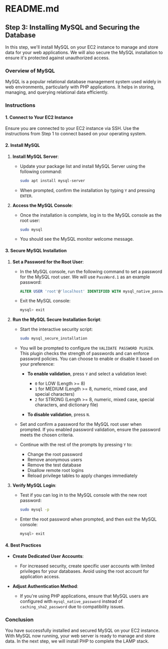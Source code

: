 # README.md

## Step 3: Installing MySQL and Securing the Database

In this step, we'll install MySQL on your EC2 instance to manage and store data for your web applications. We will also secure the MySQL installation to ensure it's protected against unauthorized access.

### Overview of MySQL

MySQL is a popular relational database management system used widely in web environments, particularly with PHP applications. It helps in storing, managing, and querying relational data efficiently.

### Instructions

#### 1. Connect to Your EC2 Instance

Ensure you are connected to your EC2 instance via SSH. Use the instructions from Step 1 to connect based on your operating system.

#### 2. Install MySQL

1. **Install MySQL Server**:
   - Update your package list and install MySQL Server using the following command:

     ```bash
     sudo apt install mysql-server
     ```

   - When prompted, confirm the installation by typing `Y` and pressing `ENTER`.

2. **Access the MySQL Console**:
   - Once the installation is complete, log in to the MySQL console as the root user:

     ```bash
     sudo mysql
     ```

   - You should see the MySQL monitor welcome message.

#### 3. Secure MySQL Installation

1. **Set a Password for the Root User**:
   - In the MySQL console, run the following command to set a password for the MySQL root user. We will use `PassWord.1` as an example password:

     ```sql
     ALTER USER 'root'@'localhost' IDENTIFIED WITH mysql_native_password BY 'PassWord.1';
     ```

   - Exit the MySQL console:

     ```sql
     mysql> exit
     ```

2. **Run the MySQL Secure Installation Script**:
   - Start the interactive security script:

     ```bash
     sudo mysql_secure_installation
     ```

   - You will be prompted to configure the `VALIDATE PASSWORD PLUGIN`. This plugin checks the strength of passwords and can enforce password policies. You can choose to enable or disable it based on your preference:

     - **To enable validation**, press `Y` and select a validation level:
       - `0` for LOW (Length >= 8)
       - `1` for MEDIUM (Length >= 8, numeric, mixed case, and special characters)
       - `2` for STRONG (Length >= 8, numeric, mixed case, special characters, and dictionary file)

     - **To disable validation**, press `N`.

   - Set and confirm a password for the MySQL root user when prompted. If you enabled password validation, ensure the password meets the chosen criteria.

   - Continue with the rest of the prompts by pressing `Y` to:
     - Change the root password
     - Remove anonymous users
     - Remove the test database
     - Disallow remote root logins
     - Reload privilege tables to apply changes immediately

3. **Verify MySQL Login**:
   - Test if you can log in to the MySQL console with the new root password:

     ```bash
     sudo mysql -p
     ```

   - Enter the root password when prompted, and then exit the MySQL console:

     ```sql
     mysql> exit
     ```

#### 4. Best Practices

- **Create Dedicated User Accounts**:
  - For increased security, create specific user accounts with limited privileges for your databases. Avoid using the root account for application access.

- **Adjust Authentication Method**:
  - If you're using PHP applications, ensure that MySQL users are configured with `mysql_native_password` instead of `caching_sha2_password` due to compatibility issues.

### Conclusion

You have successfully installed and secured MySQL on your EC2 instance. With MySQL now running, your web server is ready to manage and store data. In the next step, we will install PHP to complete the LAMP stack.